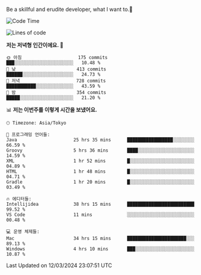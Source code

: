 Be a skillful and erudite developer, what I want to.👶

<!--START_SECTION:waka-->
![Code Time](http://img.shields.io/badge/Code%20Time-508%20hrs%204%20mins-blue)

![Lines of code](https://img.shields.io/badge/%EC%A0%80%EB%8A%94%20%EC%97%AC%ED%83%9C%EA%B9%8C%EC%A7%80%20-801.9%20thousand%20%EC%A4%84%EC%9D%98%20%EC%BD%94%EB%93%9C%EB%A5%BC%20%EC%9E%91%EC%84%B1%ED%96%88%EC%96%B4%EC%9A%94.-blue)

**저는 저녁형 인간이에요. 🦉** 

```text
🌞 아침                     175 commits         ███░░░░░░░░░░░░░░░░░░░░░░   10.48 % 
🌆 낮　                     413 commits         ██████░░░░░░░░░░░░░░░░░░░   24.73 % 
🌃 저녁                     728 commits         ███████████░░░░░░░░░░░░░░   43.59 % 
🌙 밤　                     354 commits         █████░░░░░░░░░░░░░░░░░░░░   21.20 % 
```


📊 **저는 이번주를 이렇게 시간을 보냈어요.** 

```text
🕑︎ Timezone: Asia/Tokyo

💬 프로그래밍 언어들: 
Java                     25 hrs 35 mins      █████████████████░░░░░░░░   66.59 % 
Groovy                   5 hrs 36 mins       ████░░░░░░░░░░░░░░░░░░░░░   14.59 % 
XML                      1 hr 52 mins        █░░░░░░░░░░░░░░░░░░░░░░░░   04.89 % 
HTML                     1 hr 48 mins        █░░░░░░░░░░░░░░░░░░░░░░░░   04.71 % 
Gradle                   1 hr 20 mins        █░░░░░░░░░░░░░░░░░░░░░░░░   03.49 % 

🔥 에디터들: 
Intellijidea             38 hrs 15 mins      █████████████████████████   99.52 % 
VS Code                  11 mins             ░░░░░░░░░░░░░░░░░░░░░░░░░   00.48 % 

💻 운영 체제들: 
Mac                      34 hrs 15 mins      ██████████████████████░░░   89.13 % 
Windows                  4 hrs 10 mins       ███░░░░░░░░░░░░░░░░░░░░░░   10.87 % 
```


 Last Updated on 12/03/2024 23:07:51 UTC
<!--END_SECTION:waka-->
